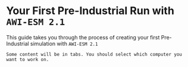 # Your First Pre-Industrial Run with `AWI-ESM 2.1`

This guide takes you through the process of creating your first Pre-Industrial simulation with `AWI-ESM 2.1`

```{note}
Some content will be in tabs. You should select which computer you want to work on.
```

